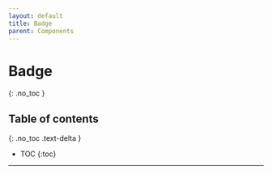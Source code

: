 ```yaml
---
layout: default
title: Badge
parent: Components
---
```


# Badge
{: .no_toc }

## Table of contents
{: .no_toc .text-delta }

- TOC
{:toc}

---

